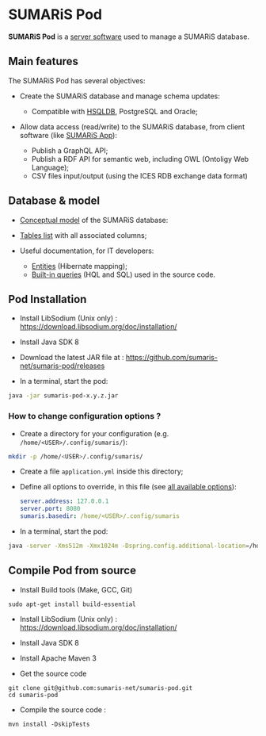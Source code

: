 


# SUMARiS Pod

**SUMARiS Pod** is a [server software](https://en.wikipedia.org/wiki/Server_(computing)) used to manage a SUMARiS database.

## Main features

The SUMARiS Pod has several objectives:

 - Create the SUMARiS database and manage schema updates:
    * Compatible with [HSQLDB](http://hsqldb.org/), PostgreSQL and Oracle;

 - Allow data access (read/write) to the SUMARiS database, from client software (like [SUMARiS App](./app.md)):
    * Publish a GraphQL API;
    * Publish a RDF API for semantic web, including OWL (Ontoligy Web Language);
    * CSV files input/output (using the ICES RDB exchange data format)

## Database & model

 - [Conceptual model](doc/model/index.md) of the SUMARiS database:
 - [Tables list](./sumaris-core/hibernate/tables/index.html) with all associated columns;

 - Useful documentation, for IT developers: 
    * [Entities](./sumaris-core/hibernate/entities/index.html) (Hibernate mapping);
    * [Built-in queries](./sumaris-core/hibernate/queries/index.html) (HQL and SQL) used in the source code.

## Pod Installation

- Install LibSodium (Unix only) : https://download.libsodium.org/doc/installation/

- Install Java SDK 8

- Download the latest JAR file at : https://github.com/sumaris-net/sumaris-pod/releases

- In a terminal, start the pod:
```bash
java -jar sumaris-pod-x.y.z.jar
``` 

### How to change configuration options ?

- Create a directory for your configuration (e.g. `/home/<USER>/.config/sumaris/`): 
```bash
mkdir -p /home/<USER>/.config/sumaris/
```
 
- Create a file `application.yml` inside this directory;
- Define all options to override, in this file (see [all available options](./config-report.html)):
  ```yml
  server.address: 127.0.0.1
  server.port: 8080  
  sumaris.basedir: /home/<USER>/.config/sumaris
  ```

 - In a terminal, start the pod:
```bash
java -server -Xms512m -Xmx1024m -Dspring.config.additional-location=/home/<USER>/.config/sumaris/ -jar sumaris-pod-x.y.z.jar
``` 

## Compile Pod from source

- Install Build tools (Make, GCC, Git)

``` 
sudo apt-get install build-essential
```

- Install LibSodium (Unix only) : https://download.libsodium.org/doc/installation/

- Install Java SDK 8

- Install Apache Maven 3


- Get the source code

``` 
git clone git@github.com:sumaris-net/sumaris-pod.git
cd sumaris-pod
```

- Compile the source code :

``` 
mvn install -DskipTests
```

